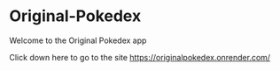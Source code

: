 # Original-Pokedex

Welcome to the Original Pokedex app

Click down here to go to the site
https://originalpokedex.onrender.com/

